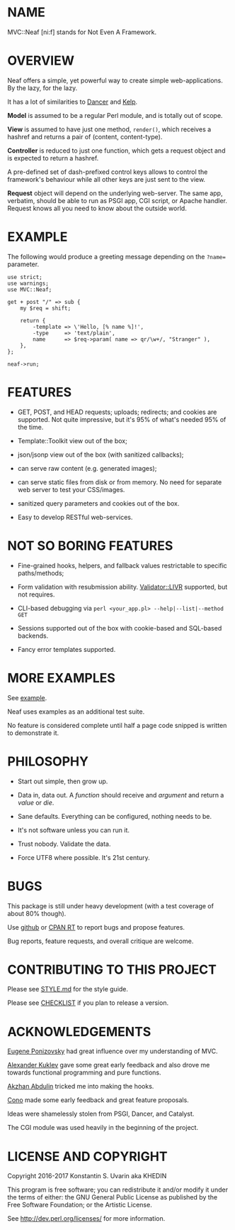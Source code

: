 # NAME

MVC::Neaf [ni:f] stands for Not Even A Framework.

# OVERVIEW

Neaf offers a simple, yet powerful way to create simple web-applications.
By the lazy, for the lazy.

It has a lot of similarities to
[Dancer](https://metacpan.org/pod/Dancer2) and
[Kelp](https://metacpan.org/pod/Kelp).

**Model** is assumed to be a regular Perl module, and is totally out of scope.

**View** is assumed to have just one method, `render()`,
which receives a hashref and returns a pair of (content, content-type).

**Controller** is reduced to just one function, which gets a request object
and is expected to return a hashref.

A pre-defined set of dash-prefixed control keys allows to control the
framework's behaviour while all other keys are just sent to the view.

**Request** object will depend on the underlying web-server.
The same app, verbatim, should be able to run as PSGI app, CGI script, or
Apache handler.
Request knows all you need to know about the outside world.

# EXAMPLE

The following would produce a greeting message depending
on the `?name=` parameter.

    use strict;
    use warnings;
    use MVC::Neaf;

    get + post "/" => sub {
		my $req = shift;

		return {
			-template => \'Hello, [% name %]!',
			-type     => 'text/plain',
			name      => $req->param( name => qr/\w+/, "Stranger" ),
		},
    };

    neaf->run;

# FEATURES

* GET, POST, and HEAD requests; uploads; redirects; and cookies
are supported.
Not quite impressive, but it's 95% of what's needed 95% of the time.

* Template::Toolkit view out of the box;

* json/jsonp view out of the box (with sanitized callbacks);

* can serve raw content (e.g. generated images);

* can serve static files from disk or from memory.
No need for separate web server to test your CSS/images.

* sanitized query parameters and cookies out of the box.

* Easy to develop RESTful web-services.

# NOT SO BORING FEATURES

* Fine-grained hooks, helpers, and fallback values
restrictable to specific paths/methods;

* Form validation with resubmission ability.
[Validator::LIVR](https://metacpan.org/pod/Validator::LIVR)
supported, but not requires.

* CLI-based debugging via `perl <your_app.pl> --help|--list|--method GET`

* Sessions supported out of the box with cookie-based and SQL-based backends.

* Fancy error templates supported.

# MORE EXAMPLES

See [example](example/).

Neaf uses examples as an additional test suite.

No feature is considered complete until half a page code snipped is written
to demonstrate it.

# PHILOSOPHY

* Start out simple, then grow up.

* Data in, data out. A *function* should receive and *argument* and return
a *value* or *die*.

* Sane defaults. Everything can be configured, nothing needs to be.

* It's not software unless you can run it.

* Trust nobody. Validate the data.

* Force UTF8 where possible. It's 21st century.

# BUGS

This package is still under heavy development
(with a test coverage of about 80% though).

Use [github](https://github.com/dallaylaen/perl-mvc-neaf/issues)
or [CPAN RT](http://rt.cpan.org/NoAuth/ReportBug.html?Queue=MVC-Neaf)
to report bugs and propose features.

Bug reports, feature requests, and overall critique are welcome.

# CONTRIBUTING TO THIS PROJECT

Please see [STYLE.md](STYLE.md) for the style guide.

Please see [CHECKLIST](CHECKLIST) if you plan to release a version.

# ACKNOWLEDGEMENTS

[Eugene Ponizovsky](https://github.com/iph0)
had great influence over my understanding of MVC.

[Alexander Kuklev](https://github.com/akuklev)
gave some great early feedback
and also drove me towards functional programming and pure functions.

[Akzhan Abdulin](https://github.com/akzhan)
tricked me into making the hooks.

[Cono](https://github.com/cono)
made some early feedback and great feature proposals.

Ideas were shamelessly stolen from PSGI, Dancer, and Catalyst.

The CGI module was used heavily in the beginning of the project.

# LICENSE AND COPYRIGHT

Copyright 2016-2017 Konstantin S. Uvarin aka KHEDIN

This program is free software; you can redistribute it and/or modify it
under the terms of either: the GNU General Public License as published
by the Free Software Foundation; or the Artistic License.

See http://dev.perl.org/licenses/ for more information.

